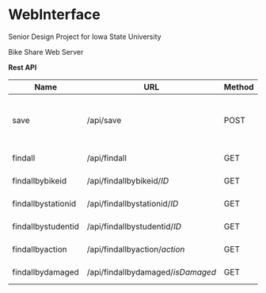 WebInterface
============
Senior Design Project for Iowa State University

Bike Share Web Server

**Rest API**

| Name          | URL           |  Method | Param | Response|
| --------|--------|-----| -----| -----|
| save | /api/save | POST | bikeID, stationID, studentID, action, isDamaged  | Sucess/Failure JSON|
| findall | /api/findall | GET | N/A| Transaction JSON|
| findallbybikeid | /api/findallbybikeid/_ID_ | GET | Inline Param| Transaction JSON|
| findallbystationid | /api/findallbystationid/_ID_ | GET | Inline Param| Transaction JSON|
| findallbystudentid | /api/findallbystudentid/_ID_ | GET | Inline Param| Transaction JSON|
| findallbyaction | /api/findallbyaction/_action_ | GET | Inline Param| Transaction JSON|
| findallbydamaged | /api/findallbydamaged/_isDamaged_ | GET | Inline Param| Transaction JSON|